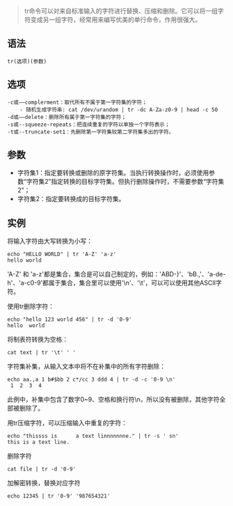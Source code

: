 > tr命令可以对来自标准输入的字符进行替换、压缩和删除。它可以将一组字符变成另一组字符，经常用来编写优美的单行命令，作用很强大。

语法
---
    tr(选项)(参数)

选项
---
    -c或——complerment：取代所有不属于第一字符集的字符；
        - 随机生成字符串: cat /dev/urandom | tr -dc A-Za-z0-9 | head -c 50
    -d或——delete：删除所有属于第一字符集的字符；
    -s或--squeeze-repeats：把连续重复的字符以单独一个字符表示；
    -t或--truncate-set1：先删除第一字符集较第二字符集多出的字符。
    
参数
---
- 字符集1：指定要转换或删除的原字符集。当执行转换操作时，必须使用参数“字符集2”指定转换的目标字符集。但执行删除操作时，不需要参数“字符集2”；
- 字符集2：指定要转换成的目标字符集。

实例
---

将输入字符由大写转换为小写：

    echo "HELLO WORLD" | tr 'A-Z' 'a-z'
    hello world
    
'A-Z' 和 'a-z'都是集合，集合是可以自己制定的，例如：'ABD-}'、'bB.,'、'a-de-h'、'a-c0-9'都属于集合，集合里可以使用'\n'、'\t'，可以可以使用其他ASCII字符。

使用tr删除字符：

    echo "hello 123 world 456" | tr -d '0-9'
    hello  world 

将制表符转换为空格：

    cat text | tr '\t' ' '
    
字符集补集，从输入文本中将不在补集中的所有字符删除：

    echo aa.,a 1 b#$bb 2 c*/cc 3 ddd 4 | tr -d -c '0-9 \n'
     1  2  3  4
此例中，补集中包含了数字0~9、空格和换行符\n，所以没有被删除，其他字符全部被删除了。

用tr压缩字符，可以压缩输入中重复的字符：

    echo "thissss is      a text linnnnnnne." | tr -s ' sn'
    this is a text line.
    
删除字符

    cat file | tr -d '0-9'

加解密转换，替换对应字符
    
    echo 12345 | tr '0-9' '987654321'
